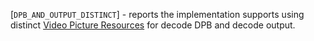 [`DPB_AND_OUTPUT_DISTINCT`] -
reports the implementation supports using distinct
[Video Picture Resources](https://www.khronos.org/registry/vulkan/specs/1.3-extensions/html/vkspec.html#video-picture-resources) for decode DPB and
decode output.